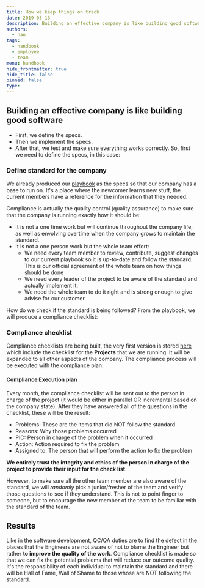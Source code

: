 ```yaml
---
title: How we keep things on track
date: 2019-03-13
description: Building an effective company is like building good software.
authors: 
  - han
tags: 
  - handbook
  - employee
  - team
menu: handbook
hide_frontmatter: true
hide_title: false
pinned: false
type:
---
```


## Building an effective company is like building good software
- First, we define the specs.
- Then we implement the specs.
- After that, we test and make sure everything works correctly. So, first we need to define the specs, in this case:

### Define standard for the company
We already produced our [playbook](https://github.com/dwarvesf/playbook) as the specs so that our company has a base to run on. It's a place where the newcomer learns new stuff, the current members have a reference for the information that they needed.

Compliance is actually the quality control (quality assurance) to make sure that the company is running exactly how it should be:

- It is not a one time work but will continue throughout the company life, as well as envolving overtime when the company grows to maintain the standard.
- It is not a one person work but the whole team effort:
	- We need every team member to review, contribute, suggest changes to our current playbook so it is up-to-date and follow the standard. This is our official agreement of the whole team on how things should be done
	- We need every leader of the project to be aware of the standard and actually implement it.
	- We need the whole team to do it right and is strong enough to give advise for our customer.

How do we check if the standard is being followed?
From the playbook, we will produce a compliance checklist:

### Compliance checklist
Compliance checklists are being built, the very first version is stored [here](https://docs.google.com/spreadsheets/d/16HtA3skVpEdDpuJ9UEkPb5Ae_SK6IiJ5Czfl_94XqN4/edit#gid=0) which include the checklist for the **Projects** that we are running. It will be expanded to all other aspects of the company. The compliance process will be executed with the compliance plan:

#### Compliance Execution plan
Every month, the compliance checklist will be sent out to the person in charge of the project (it would be either in parallel OR incremental based on the company state). After they have answered all of the questions in the checklist, these will be the result:

- Problems: These are the items that did NOT follow the standard
- Reasons: Why those problems occurred
- PIC: Person in charge of the problem when it occurred
- Action: Action required to fix the problem
- Assigned to: The person that will perform the action to fix the problem

**We entirely trust the integrity and ethics of the person in charge of the project to provide their input for the check list**. 

However, to make sure all the other team member are also aware of the standard, we will *randomly* pick a junior/fresher of the team and verify those questions to see if they understand. This is not to point finger to someone, but to encourage the new member of the team to be familiar with the standard of the team.

## Results
Like in the software development, QC/QA duties are to find the defect in the places that the Engineers are not aware of not to blame the Engineer but rather **to improve the quality of the work**. Compliance checklist is made so that we can fix the potential problems that will reduce our outcome quality. It's the responsibility of each individual to maintain the standard and there will be Hall of Fame, Wall of Shame to those whose are NOT following the standard.